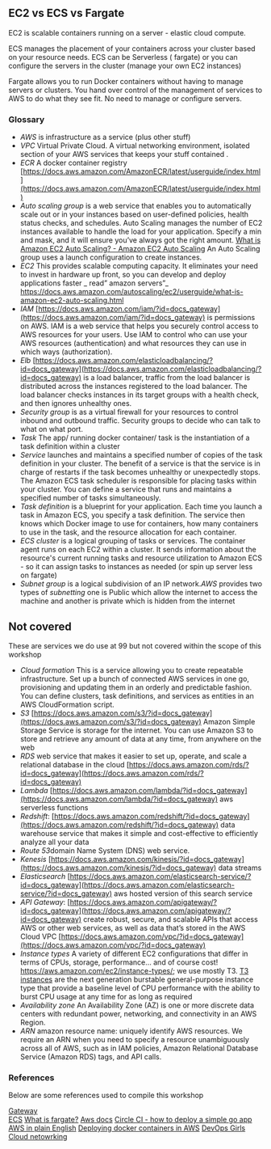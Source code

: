 ## EC2 vs ECS vs Fargate

EC2 is scalable containers running on a server - elastic cloud compute.

ECS manages the placement of your containers across your cluster based on your resource needs. ECS can be Serverless ( fargate) or you can configure the servers in the cluster (manage your own EC2 instances)

Fargate allows you to run Docker containers without having to manage servers or clusters. You hand over control of the management of services to AWS to do what they see fit. No need to manage or configure servers.

### Glossary

- _AWS_ is infrastructure as a service (plus other stuff)
- _VPC_ Virtual Private Cloud. A virtual networking environment, isolated section of your AWS services that keeps your stuff contained .
- _ECR_ A docker container registry [https://docs.aws.amazon.com/AmazonECR/latest/userguide/index.html](https://docs.aws.amazon.com/AmazonECR/latest/userguide/index.html)
- _Auto scaling group_ is a web service that enables you to automatically scale out or in your instances based on user-defined policies, health status checks, and schedules. Auto Scaling manages the number of EC2 instances available to handle the load for your application. Specify a min and mask, and it will ensure you’ve always got the right amount. [What is Amazon EC2 Auto Scaling? - Amazon EC2 Auto Scaling](https://docs.aws.amazon.com/autoscaling/ec2/userguide/what-is-amazon-ec2-auto-scaling.html) An Auto Scaling group uses a launch configuration to create instances.
- _EC2_ This provides scalable computing capacity. It eliminates your need to invest in hardware up front, so you can develop and deploy applications faster _ read” amazon servers”_ [https://docs.aws.amazon.com/autoscaling/ec2/userguide/what-is-amazon-ec2-auto-scaling.html ](https://docs.aws.amazon.com/autoscaling/ec2/userguide/what-is-amazon-ec2-auto-scaling.html)
- _IAM_ [https://docs.aws.amazon.com/iam/?id=docs_gateway](https://docs.aws.amazon.com/iam/?id=docs_gateway) is permissions on AWS. IAM is a web service that helps you securely control access to AWS resources for your users. Use IAM to control who can use your AWS resources (authentication) and what resources they can use in which ways (authorization).
- _Elb_ [https://docs.aws.amazon.com/elasticloadbalancing/?id=docs_gateway](https://docs.aws.amazon.com/elasticloadbalancing/?id=docs_gateway) is a load balancer, traffic from the load balancer is distributed across the instances registered to the load balancer. The load balancer checks instances in its target groups with a health check, and then ignores unhealthy ones.
- _Security group_ is as a virtual firewall for your resources to control inbound and outbound traffic. Security groups to decide who can talk to what on what port.
- _Task_ The app/ running docker container/ task is the instantiation of a task definition within a cluster
- _Service_ launches and maintains a specified number of copies of the task definition in your cluster. The benefit of a service is that the service is in charge of restarts if the task becomes unhealthy or unexpectedly stops. The Amazon ECS task scheduler is responsible for placing tasks within your cluster. You can define a service that runs and maintains a specified number of tasks simultaneously.
- _Task definition_ is a blueprint for your application. Each time you launch a task in Amazon ECS, you specify a task definition. The service then knows which Docker image to use for containers, how many containers to use in the task, and the resource allocation for each container.
- _ECS cluster_ is a logical grouping of tasks or services. The container agent runs on each EC2 within a cluster. It sends information about the resource's current running tasks and resource utilization to Amazon ECS - so it can assign tasks to instances as needed (or spin up server less on fargate)
- _Subnet group_ is a logical subdivision of an IP network._AWS_ provides two types of _subnetting_ one is Public which allow the internet to access the machine and another is private which is hidden from the internet

## Not covered

These are services we do use at 99 but not covered within the scope of this workshop

- _Cloud formation_ This is a service allowing you to create repeatable infrastructure. Set up a bunch of connected AWS services in one go, provisioning and updating them in an orderly and predictable fashion. You can define clusters, task definitions, and services as entities in an AWS CloudFormation script.
- _S3_ [https://docs.aws.amazon.com/s3/?id=docs_gateway](https://docs.aws.amazon.com/s3/?id=docs_gateway) Amazon Simple Storage Service is storage for the internet. You can use Amazon S3 to store and retrieve any amount of data at any time, from anywhere on the web
- _RDS_ web service that makes it easier to set up, operate, and scale a relational database in the cloud [https://docs.aws.amazon.com/rds/?id=docs_gateway](https://docs.aws.amazon.com/rds/?id=docs_gateway)
- _Lambda_ [https://docs.aws.amazon.com/lambda/?id=docs_gateway](https://docs.aws.amazon.com/lambda/?id=docs_gateway) aws serverless functions
- _Redshift_: [https://docs.aws.amazon.com/redshift/?id=docs_gateway](https://docs.aws.amazon.com/redshift/?id=docs_gateway) data warehouse service that makes it simple and cost-effective to efficiently analyze all your data
- *Route 53*domain Name System (DNS) web service.
- _Kenesis_ [https://docs.aws.amazon.com/kinesis/?id=docs_gateway](https://docs.aws.amazon.com/kinesis/?id=docs_gateway) data streams
- _Elasticsearch_ [https://docs.aws.amazon.com/elasticsearch-service/?id=docs_gateway](https://docs.aws.amazon.com/elasticsearch-service/?id=docs_gateway) aws hosted version of this search service
- _API Gateway_: [https://docs.aws.amazon.com/apigateway/?id=docs_gateway](https://docs.aws.amazon.com/apigateway/?id=docs_gateway) create robust, secure, and scalable APIs that access AWS or other web services, as well as data that’s stored in the AWS Cloud
  VPC [https://docs.aws.amazon.com/vpc/?id=docs_gateway](https://docs.aws.amazon.com/vpc/?id=docs_gateway)
- _Instance types_ A variety of different EC2 configurations that differ in terms of CPUs, storage, performance… and of course cost! https://aws.amazon.com/ec2/instance-types/; we use mostly T3. [T3 instances](https://aws.amazon.com/ec2/instance-types/t3/) are the next generation burstable general-purpose instance type that provide a baseline level of CPU performance with the ability to burst CPU usage at any time for as long as required
- _Availability zone_ An Availability Zone (AZ) is one or more discrete data centers with redundant power, networking, and connectivity in an AWS Region.
- _ARN_ amazon resource name: uniquely identify AWS resources. We require an ARN when you need to specify a resource unambiguously across all of AWS, such as in IAM policies, Amazon Relational Database Service (Amazon RDS) tags, and API calls.

### References

Below are some references used to compile this workshop

[Gateway](https://docs.aws.amazon.com/ecs/?id=docs_gateway)  
[ECS](https://docs.aws.amazon.com/AmazonECS/latest/developerguide/Welcome.html)
[What is fargate?](https://docs.aws.amazon.com/AmazonECS/latest/userguide/what-is-fargate.html)
[Aws docs](https://docs.aws.amazon.com/index.html)
[Circle CI - how to deploy a simple go app](https://circleci.com/blog/use-circleci-orbs-to-build-test-and-deploy-a-simple-go-application-to-aws-ecs/)
[AWS in plain English](https://expeditedsecurity.com/aws-in-plain-english/)
[Deploying docker containers in AWS](https://aws.amazon.com/getting-started/hands-on/deploy-docker-containers/)
[DevOps Girls Cloud netowrking](https://github.com/DevOps-Girls/DevOps-Girls-Cloud-Networking/blob/master/2-AWS%20Resources/aws-resources.md)
